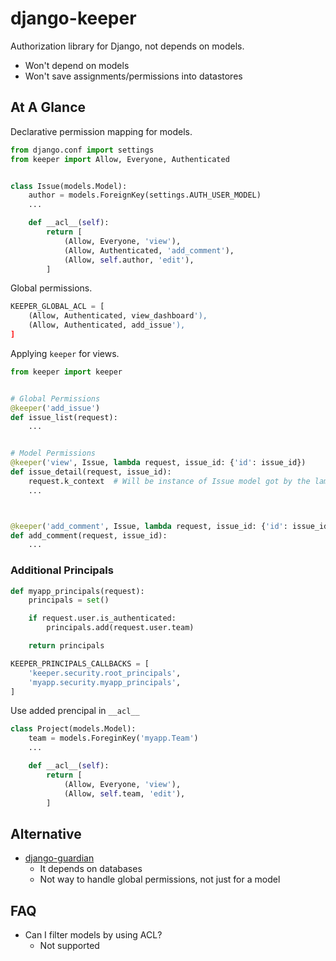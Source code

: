 # django-keeper


Authorization library for Django, not depends on models.

* Won't depend on models
* Won't save assignments/permissions into datastores

## At A Glance

Declarative permission mapping for models.

```python
from django.conf import settings
from keeper import Allow, Everyone, Authenticated


class Issue(models.Model):
    author = models.ForeignKey(settings.AUTH_USER_MODEL)
    ...

    def __acl__(self):
        return [
            (Allow, Everyone, 'view'),
            (Allow, Authenticated, 'add_comment'),
            (Allow, self.author, 'edit'),
        ]

```

Global permissions.

```python
KEEPER_GLOBAL_ACL = [
    (Allow, Authenticated, view_dashboard'),
    (Allow, Authenticated, add_issue'),
]
```

Applying `keeper` for views.

```python
from keeper import keeper


# Global Permissions
@keeper('add_issue')
def issue_list(request):
    ...


# Model Permissions
@keeper('view', Issue, lambda request, issue_id: {'id': issue_id})
def issue_detail(request, issue_id):
    request.k_context  # Will be instance of Issue model got by the lambda mapping.
    ...



@keeper('add_comment', Issue, lambda request, issue_id: {'id': issue_id})
def add_comment(request, issue_id):
    ...

```

### Additional Principals

```python
def myapp_principals(request):
    principals = set()

    if request.user.is_authenticated:
        principals.add(request.user.team)

    return principals

```

```python
KEEPER_PRINCIPALS_CALLBACKS = [
    'keeper.security.root_principals',
    'myapp.security.myapp_principals',
]
```

Use added prencipal in `__acl__`

```python
class Project(models.Model):
    team = models.ForeginKey('myapp.Team')
    ...

    def __acl__(self):
        return [
            (Allow, Everyone, 'view'),
            (Allow, self.team, 'edit'),
        ]

```

## Alternative

* [django-guardian](https://github.com/django-guardian/django-guardian)
    * It depends on databases
    * Not way to handle global permissions, not just for a model

## FAQ

* Can I filter models by using ACL?
    * Not supported
